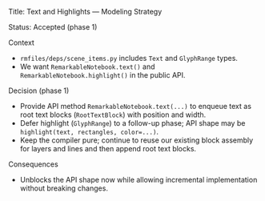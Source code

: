 Title: Text and Highlights — Modeling Strategy

Status: Accepted (phase 1)

Context
- `rmfiles/deps/scene_items.py` includes `Text` and `GlyphRange` types.
- We want `RemarkableNotebook.text()` and `RemarkableNotebook.highlight()` in the public API.

Decision (phase 1)
- Provide API method `RemarkableNotebook.text(...)` to enqueue text as root text blocks (`RootTextBlock`) with position and width.
- Defer highlight (`GlyphRange`) to a follow-up phase; API shape may be `highlight(text, rectangles, color=...)`.
- Keep the compiler pure; continue to reuse our existing block assembly for layers and lines and then append root text blocks.

Consequences
- Unblocks the API shape now while allowing incremental implementation without breaking changes.
